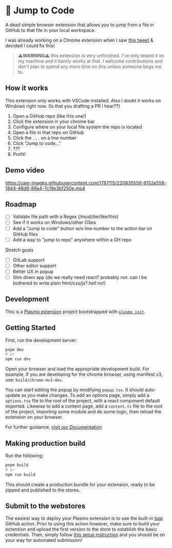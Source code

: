 # 🦘 Jump to Code

A dead simple browser extension that allows you to jump from a file in GitHub to that file in your local workspace.

I was already working on a Chrome extension when I saw [this tweet](https://twitter.com/jarredsumner/status/1628513557980794882) & decided I could fix this!


> **⚠️WARNING⚠️** this extension is very unfinished. I've only tested it on my machine and it barely works at that. I welcome contributions and don't plan to spend any more time on this unless someone begs me to.

## How it works

This extension only works with VSCode installed. Also I doubt it works on Windows right now. (Is that you drafting a PR I hear??)

1. Open a GitHub repo (like this one!)
2. Click the extension in your chrome bar
3. Configure where on your local file system the repo is located
4. Open a file in that repo on GitHub
5. Click the `...` on a line number
6. Click "Jump to code..."
7. ???
8. Profit!

## Demo video

https://user-images.githubusercontent.com/1787115/220835559-8152e558-1844-46d6-88e4-7c19e3bf250e.mp4

## Roadmap
- [ ] Validate file path with a Regex (/must/be/like/this)
- [ ] See if it works on Windows/other OSes
- [ ] Add a "Jump to code" button w/o line number to the action bar on GitHub files
- [ ] Add a way to "jump to repo" anywhere within a GH repo

Stretch goals
- [ ] GitLab support
- [ ] Other editor support
- [ ] Better UX in popup
- [ ] Slim down app (do we really need react? probably not. can I be bothered to write plain html/css/js? *hell* no!)

## Development

This is a [Plasmo extension](https://docs.plasmo.com/) project bootstrapped with [`plasmo init`](https://www.npmjs.com/package/plasmo).

## Getting Started

First, run the development server:

```bash
pnpm dev
# or
npm run dev
```

Open your browser and load the appropriate development build. For example, if you are developing for the chrome browser, using manifest v3, use: `build/chrome-mv3-dev`.

You can start editing the popup by modifying `popup.tsx`. It should auto-update as you make changes. To add an options page, simply add a `options.tsx` file to the root of the project, with a react component default exported. Likewise to add a content page, add a `content.ts` file to the root of the project, importing some module and do some logic, then reload the extension on your browser.

For further guidance, [visit our Documentation](https://docs.plasmo.com/)

## Making production build

Run the following:

```bash
pnpm build
# or
npm run build
```

This should create a production bundle for your extension, ready to be zipped and published to the stores.

## Submit to the webstores

The easiest way to deploy your Plasmo extension is to use the built-in [bpp](https://bpp.browser.market) GitHub action. Prior to using this action however, make sure to build your extension and upload the first version to the store to establish the basic credentials. Then, simply follow [this setup instruction](https://docs.plasmo.com/framework/workflows/submit) and you should be on your way for automated submission!
